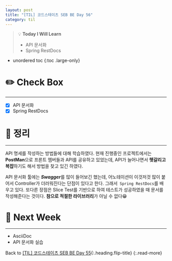 ```yaml
---
layout: post
title: "[TIL] 코드스테이츠 SEB BE Day 56"
category: til
---
```

> 💡 **Today I Will Learn**
>
> * API 문서화
> * Spring RestDocs


* unordered toc
{:toc .large-only}

# ✏️ Check Box
***

  * [x] <label>API 문서화</label>
  * [x] <label>Spring RestDocs</label>

# 📌 정리
***

API 명세를 작성하는 방법들에 대해 학습하였다. 현재 진행중인 프로젝트에서는 **PostMan**으로 프론트 멤버들과 API를 공유하고 있었는데, API가 늘어나면서 **헷갈리고 복잡**하기도 해서 방법을 찾고 있긴 하였다.

API 문서화 툴에는 ***Swagger***를 많이 들어보긴 했는데, 어노테이션이 이것저것 많이 붙어서 Controller가 더러워진다는 단점이 있다고 한다. 그래서` Spring RestDocs`를 배우고 있다. 또다른 장점은 Slice Test를 기반으로 하여 테스트가 성공하였을 때 문서를 작성해준다는 것이다. **참으로 적절한 라이브러리**가 아닐 수 없다😁

# 🎯 Next Week
***

* AsciiDoc
* API 문서화 실습

Back to [[TIL] 코드스테이츠 SEB BE Day 55](220714-til){:.heading.flip-title}
{:.read-more}